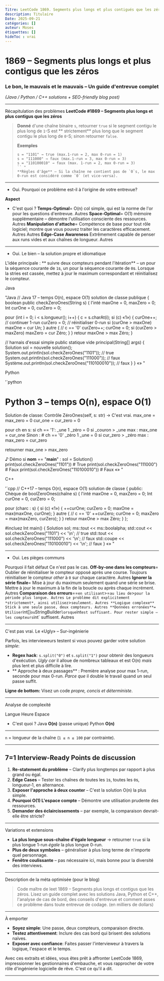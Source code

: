 ```yaml
---
Titre: LeetCode 1869. Segments plus longs et plus contigués que les zéros -
description: Titulaire
Date: 2025-09-21
catégories: []
auteur: Moses
étiquettes: []
hideToc : vrai
---
```

# 1869 – Segments plus longs et plus contigus que les zéros
### Le bon, le mauvais et le mauvais – Un guide d'entrevue complet
*(Java / Python / C++ solutions + SEO-friendly blog post)*

---

Récapitulation des problèmes
**LeetCode #1869 – Segments plus longs et plus contigus que les zéros**

> **Donné** d'une chaîne binaire `s`, retourner `true` si le segment contigu le plus long de `1`-S est ** strictement** plus long que le segment contigu le plus long de `0`-S; sinon retourner `false`.
>
> **Exemples**
> ```texte
> s = "1101" → true (max.1-run = 2, max 0-run = 1)
> s = "111000" → faux (max.1-run = 3, max 0-run = 3)
> s = "110100010" → faux (max. 1-run = 2, max 0-run = 3)
> `` "
> **Règles d'âge** – Si la chaîne ne contient pas de `0`s, le max 0‐run est considéré comme `0` (et vice-versa).

---

- Oui. Pourquoi ce problème est-il à l'origine de votre entrevue?

**Aspect**
- C'est quoi ?
**Temps-Optimal**= O(n) col simple, qui est la norme de l'or pour les questions d'entrevue. Autres
**Space‐Optimal**= O(1) mémoire supplémentaire – démontre l'utilisation consciente des ressources. Autres
**Manipulation d'attache**= Compétence de base pour tout rôle logiciel; montre que vous pouvez traiter les caractères efficacement. Autres
Autres **Edge-Case Awareness** Extrêmement capable de penser aux runs vides et aux chaînes de longueur. Autres

---

- Oui. Le bien – la solution propre et idiomatique

L'idée principale : ** suivre deux compteurs pendant l'itération** – un pour la séquence courante de `1`s, un pour la séquence courante de `0`s.
Lorsque la stries est cassée, mettez à jour le maximum correspondant et réinitialisez le compteur.

Java

"Java
// Java 17 – temps O(n), espace O(1)
solution de classe publique {
boolean public checkZeroOnes(String s) {
l'inté maxOne = 0, maxZero = 0;
Int curOne = 0, curZero = 0;

pour (int i = 0; i < s.longueur(); i++) {
c = s.charAt(i);
si (c) «1») {
curOne++; // continuer 1-run
curZero = 0; // réinitialiser 0-run
si (curOne > maxOne) maxOne = cur Un;
} autre { // c == '0'
curZero++;
curOne = 0;
si (curZero > maxZero) maxZero = cur Zéro;
}
}
retour maxOne > max Zéro;
}

// harnais d'essai simple
public statique vide principal(String[] args) {
Solution sol = nouvelle solution();
System.out.println(sol.checkZeroOnes("1101")); // true
System.out.println(sol.checkZeroOnes("111000")); // faux
Système.out.println(sol.checkZeroOnes("110100010")); // faux
}
}
«» "

Python

'`python
# Python 3 – temps O(n), espace O(1)
Solution de classe:
Contrôle ZéroOnes(self, s: str) -> C'est vrai.
max_one = max_zero = 0
cur_one = cur_zero = 0

pour ch en s:
si ch == '1':
_une 1
_zéro = 0
si _couron > _une max :
max_one = cur_one
Sinon : # ch == '0'
_zéro 1
_une = 0
si cur_zero > _zéro max :
max_zero = cur_zero

retourner max_one > max_zero


♪ Démo
si __nom__ == "__main__" :
sol = Solution()
print(sol.checkZeroOnes("1101")) # True
print(sol.checkZeroOnes("111000") # Faux
print(sol.checkZeroOnes("110100010")) # Faux
«» "

C++

'`cpp
// C++17 – temps O(n), espace O(1)
solution de classe {
public:
Chèque de boolZeroOnes(chaîne s) {
l'inté maxOne = 0, maxZero = 0;
Int curOne = 0, curZero = 0;

pour (charc : s) {
si (c) «1») {
++curOne;
curZero = 0;
maxOne = max(maxOne, curOne);
} autre { // c == '0'
++curZero;
curOne = 0;
maxZero = max(maxZero, curZero);
}
}
retour maxOne > max Zéro;
}
};

#incluez <iostream>
Int main() {
Solution sol;
ms::tout << ms::boolalpha;
std::cout << sol.checkZeroOnes("1101") << '\n'; // true
std::tout << sol.checkZeroOnes("111000") << '\n'; // faux
std::coupe << sol.checkZeroOnes("110100010") << '\n'; // faux
}
«» "

---

- Oui. Les pièges communs

Pourquoi il fait défaut
Ce n'est pas le cas.
**Off‐by‐one dans les compteurs**= Oublier de réinitialiser le compteur opposé après une course. Toujours réinitialiser le compteur *other* à `0` sur chaque caractère. Autres
**Ignorer la série finale**= Mise à jour du maximum seulement quand une série se brise. Mettre à jour le maximum à la fin de la boucle ou après chaque incrément. Autres
**Comparaison des erreurs**==` en utilisant `>=` au lieu de `>` pour la période plus longue. Autres Le problème dit explicitement *strictement*, ainsi utilisez `>` seulement. Autres
**Logique complexe** Stick à une seule passe, deux compteurs. Autres
**Données erronées**= Utiliser `int[]` ou `StringBuilder` lorsque `int` est suffisant. Pour rester simple – les compteurs `int` suffisent. Autres

---

C'est pas vrai. Le «Ugly» – Sur-ingénierie

Parfois, les intervieweurs testent si vous pouvez garder votre solution *simple*:

- **Regex hack**: `s.split("0")` et `s.split("1")` pour obtenir des longueurs d'exécution.
*Ugly car* il alloue de nombreux tableaux et est O(n) *mais* plus lent et plus difficile à lire.
- ** Approche à deux passages** : Première analyse pour max 1-run, seconde pour max 0-run.
*Parce que* il double le travail quand un seul passe suffit.

**Ligne de bottom:** Visez un code *propre, concis et déterministe*.

---

Analyse de complexité

Langue Heure Espace
- C'est quoi ?
Java **O(n)** (passe unique)
Python **O(n)**
* * * * * * * * *

`n` = longueur de la chaîne (`1 ≤ n ≤ 100` par contrainte).

---

## 7=1 Interview-Ready Points de discussion

1. **Re-statement du problème** – Clarify plus longtemps par rapport à plus grand ou égal.
2. **Edge Cases** – Tester les chaînes de toutes les `1`s, toutes les `0`s, longueur‐1, en alternance.
3. **Exposer l'approche à deux counter** – C'est la solution O(n) la plus simple.
4. **Pourquoi O(1) L'espace compte** – Démontre une utilisation prudente des ressources.
5. **Demander des éclaircissements** – par exemple, la comparaison devrait-elle être stricte?

---

Variations et extensions

- **La plus longue sous-chaîne d'égale longueur** → retourner `true` si la plus longue 1-run *égale* la plus longue 0-run.
- **Plus de deux symboles** – généraliser à plus long terme de n'importe quel personnage.
- **Fenêtre coulissante** – pas nécessaire ici, mais bonne pour la diversité des interviews.

---

Description de la méta optimisée (pour le blog)

> Code maître de leet 1869 – Segments plus longs et contigus que les zéros. Lisez un guide complet avec les solutions Java, Python et C++, l'analyse de cas de bord, des conseils d'entrevue et comment asses ce problème dans toute entrevue de codage. (en milliers de dollars)

---

À emporter

- **Soyez simple**: Une passe, deux compteurs, comparaison directe.
- **Testez attentivement**: Inclure des cas bord qui brisent des solutions naïves.
- **Exposer avec confiance**: Faites passer l'intervieweur à travers la logique, l'espace et le temps.

Avec ces extraits et idées, vous êtes prêt à affronter LeetCode 1869, impressionner les gestionnaires d'embauche, et vous rapprocher de votre rôle d'ingénierie logicielle de rêve. C'est ce qu'il a dit.

---